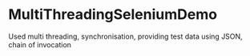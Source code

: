 # MultiThreadingSeleniumDemo
Used multi threading, synchronisation, providing test data using JSON, chain of invocation 
